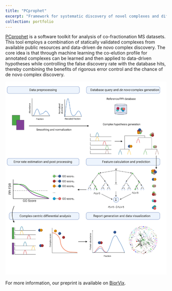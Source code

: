 ```yaml
---
title: "PCprophet"
excerpt: "Framework for systematic discovery of novel complexes and differential analysis of co-fractionation MS datasets"
collection: portfolio
---
```


[PCprophet](https://github.com/fossatiA/PCprophet) is a software toolkit for analysis of co-fractionation MS datasets.
This tool employs a combination of statically validated complexes from available public resources and data-driven de novo complex discovery.
The core idea is that through machine learning the co-elution profile for annotated complexes can be learned and then applied to data-driven hypotheses while controlling the false discovery rate with the database hits, thereby combining the benefits of rigorous error control and the chance of de novo complex discovery.

![](/images/prophet_Fig1.png)


For more information, our preprint is available on [BiorVix](https://www.biorxiv.org/content/10.1101/2020.05.06.080465v1).

